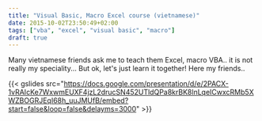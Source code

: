```yaml
---
title: "Visual Basic, Macro Excel course (vietnamese)"
date: 2015-10-02T23:50:49+02:00
tags: ["vba", "excel", "visual basic", "macro"]
draft: true
---
```


Many vietnamese friends ask me to teach them Excel, macro VBA.. it is not really my speciality... But ok, let's just learn it together! Here my friends..

{{< gslides src="https://docs.google.com/presentation/d/e/2PACX-1vRAIcKe7WxwmEUXF4jzL2drucSN452UTldQPa8krBK8lnLqeICwxcRMb5XWZBOGRJEqI68h_uuJMUfB/embed?start=false&loop=false&delayms=3000" >}}